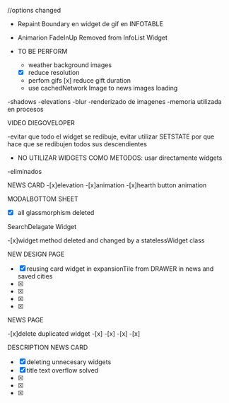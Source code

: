 



//options changed



* Repaint Boundary en widget de gif en INFOTABLE

* Animarion FadeInUp Removed from InfoList Widget




* TO BE PERFORM 

    -   weather background images  
    - [x] reduce resolution
        
    -   perfom gifs
      [x] reduce gift duration
    -   use cachedNetwork Image to news images loading







-shadows
-elevations 
-blur 
-renderizado de imagenes 
-memoria utilizada en procesos


VIDEO DIEGOVELOPER

-evitar que todo el widget se redibuje,
evitar utilizar SETSTATE por que hace que se redibujen todos sus descendientes 

- NO UTILIZAR WIDGETS COMO METODOS: usar 
directamente widgets 


-eliminados

NEWS CARD
-[x]elevation
-[x]animation
-[x]hearth button animation 

MODALBOTTOM SHEET

-[x] all glassmorphism deleted


SearchDelagate Widget

-[x]widget method deleted and changed by a statelessWidget class



NEW DESIGN PAGE 

-[x] reusing card widget in expansionTile from DRAWER in news and saved cities
-[x] 
-[x]
-[x]
-[x]



NEWS PAGE

-[x]delete duplicated widget
-[x]
-[x]
-[x]
-[x]


DESCRIPTION NEWS CARD


-[x] deleting unnecesary widgets
-[x] title text overflow solved
-[x]
-[x]
-[x]


